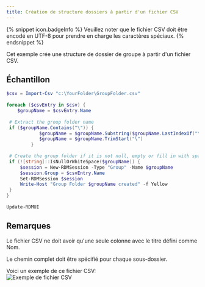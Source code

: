 ```yaml
---
title: Création de structure dossiers à partir d'un fichier CSV
---
```

{% snippet icon.badgeInfo %} 
Veuillez noter que le fichier CSV doit être encodé en UTF-8 pour prendre en charge les caractères spéciaux. 
{% endsnippet %}
 
Cet exemple crée une structure de dossier de groupe à partir d'un fichier CSV. 

## Échantillon 

```powershell
$csv = Import-Csv "c:\YourFolder\GroupFolder.csv"
 
foreach ($csvEntry in $csv) {
    $groupName = $csvEntry.Name
 
 # Extract the group folder name
 if ($groupName.Contains("\")) {
            $groupName = $groupName.Substring($groupName.LastIndexOf("\"), $groupName.Length - $groupName.LastIndexOf("\"))
            $groupName = $groupName.TrimStart("\")
         }
 
 # Create the group folder if it is not null, empty or fill in with space characters
 if (![string]::IsNullOrWhiteSpace($groupName)) {
     $session = New-RDMSession -Type "Group" -Name $groupName
     $session.Group = $csvEntry.Name
     Set-RDMSession $session
     Write-Host "Group Folder $groupName created" -f Yellow
 }
}
 
Update-RDMUI
```

## Remarques 

Le fichier CSV ne doit avoir qu'une seule colonne avec le titre défini comme Nom.  

Le chemin complet doit être spécifié pour chaque sous-dossier.  

Voici un exemple de ce fichier CSV:  
![Exemple de fichier CSV](/img/fr/rdm/windows/clip11585.png) 

